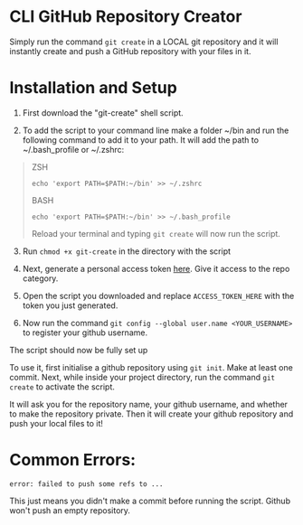 # CLI GitHub Repository Creator
Simply run the command `git create` in a LOCAL git repository and it will instantly create and push a GitHub repository with your files in it.

# Installation and Setup
1. First download the "git-create" shell script.

2. To add the script to your command line make a folder ~/bin and run the following command to add it to your path. It will add the path to ~/.bash_profile or ~/.zshrc:

> ZSH
> ```
> echo 'export PATH=$PATH:~/bin' >> ~/.zshrc
> ```
> BASH
> ```
> echo 'export PATH=$PATH:~/bin' >> ~/.bash_profile
> ```
> Reload your terminal and typing `git create` will now run the script.

3. Run `chmod +x git-create` in the directory with the script

4. Next, generate a personal access token [here](https://github.com/settings/tokens). Give it access to the repo category.

5. Open the script you downloaded and replace `ACCESS_TOKEN_HERE` with the token you just generated.

6. Now run the command `git config --global user.name <YOUR_USERNAME>` to register your github username.

The script should now be fully set up

To use it, first initialise a github repository using `git init`. Make at least one commit. Next, while inside your project directory, run the command `git create` to activate the script.

It will ask you for the repository name, your github username, and whether to make the repository private. Then it will create your github repository and push your local files to it!

# Common Errors:

`error: failed to push some refs to ...`

This just means you didn't make a commit before running the script. Github won't push an empty repository.
